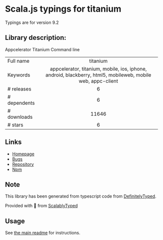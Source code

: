 
# Scala.js typings for titanium

Typings are for version 9.2

## Library description:
Appcelerator Titanium Command line

|                    |                 |
| ------------------ | :-------------: |
| Full name          | titanium |
| Keywords           | appcelerator, titanium, mobile, ios, iphone, android, blackberry, html5, mobileweb, mobile web, appc-client |
| # releases         | 6 |
| # dependents       | 6 |
| # downloads        | 11646 |
| # stars            | 6 |

## Links
- [Homepage](https://github.com/appcelerator/titanium#readme)
- [Bugs](https://jira.appcelerator.org/browse/TIMOB)
- [Repository](https://github.com/appcelerator/titanium)
- [Npm](https://www.npmjs.com/package/titanium)
    


## Note
This library has been generated from typescript code from [DefinitelyTyped](https://definitelytyped.org).

Provided with :purple_heart: from [ScalablyTyped](https://github.com/oyvindberg/ScalablyTyped)

## Usage
See [the main readme](../../readme.md) for instructions.


